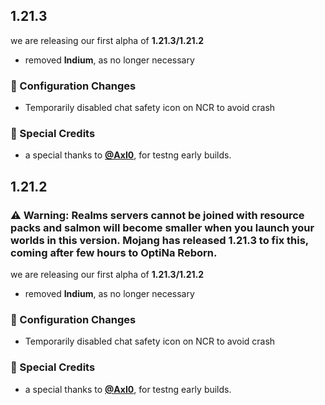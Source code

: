 ## 1.21.3
we are releasing our first alpha of **1.21.3/1.21.2**
- removed **Indium**, as no longer necessary

### 📂 Configuration Changes
- Temporarily disabled chat safety icon on NCR to avoid crash

### 🌸 Special Credits
- a special thanks to **[@AxI0](https://modrinth.com/user/Axl0)**, for testng early builds.

## 1.21.2
### ⚠️ Warning: Realms servers cannot be joined with resource packs and salmon will become smaller when you launch your worlds in this version. Mojang has released 1.21.3 to fix this, coming after few hours to OptiNa Reborn.
we are releasing our first alpha of **1.21.3/1.21.2**
- removed **Indium**, as no longer necessary

### 📂 Configuration Changes
- Temporarily disabled chat safety icon on NCR to avoid crash

### 🌸 Special Credits
- a special thanks to **[@AxI0](https://modrinth.com/user/Axl0)**, for testng early builds.
